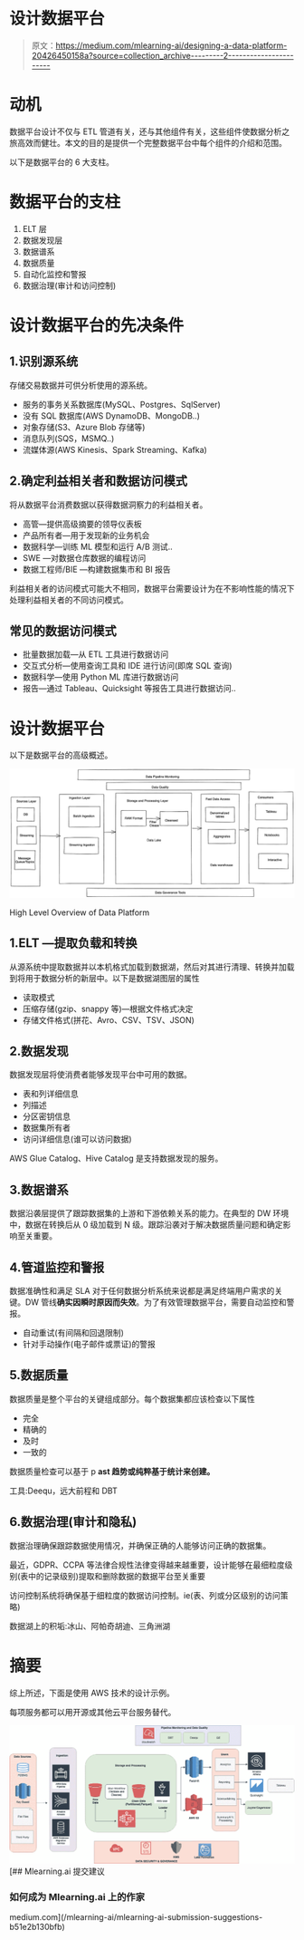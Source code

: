 # 设计数据平台

> 原文：<https://medium.com/mlearning-ai/designing-a-data-platform-20426450158a?source=collection_archive---------2----------------------->

# 动机

数据平台设计不仅与 ETL 管道有关，还与其他组件有关，这些组件使数据分析之旅高效而健壮。本文的目的是提供一个完整数据平台中每个组件的介绍和范围。

以下是数据平台的 6 大支柱。

# 数据平台的支柱

1.  ELT 层
2.  数据发现层
3.  数据谱系
4.  数据质量
5.  自动化监控和警报
6.  数据治理(审计和访问控制)

# 设计数据平台的先决条件

## 1.识别源系统

存储交易数据并可供分析使用的源系统。

*   服务的事务关系数据库(MySQL、Postgres、SqlServer)
*   没有 SQL 数据库(AWS DynamoDB、MongoDB..)
*   对象存储(S3、Azure Blob 存储等)
*   消息队列(SQS，MSMQ..)
*   流媒体源(AWS Kinesis、Spark Streaming、Kafka)

## 2.确定利益相关者和数据访问模式

将从数据平台消费数据以获得数据洞察力的利益相关者。

*   高管—提供高级摘要的领导仪表板
*   产品所有者—用于发现新的业务机会
*   数据科学—训练 ML 模型和运行 A/B 测试..
*   SWE —对数据仓库数据的编程访问
*   数据工程师/BIE —构建数据集市和 BI 报告

利益相关者的访问模式可能大不相同，数据平台需要设计为在不影响性能的情况下处理利益相关者的不同访问模式。

## 常见的数据访问模式

*   批量数据加载—从 ETL 工具进行数据访问
*   交互式分析—使用查询工具和 IDE 进行访问(即席 SQL 查询)
*   数据科学—使用 Python ML 库进行数据访问
*   报告—通过 Tableau、Quicksight 等报告工具进行数据访问..

# 设计数据平台

以下是数据平台的高级概述。

![](img/ce47933cf3711e0fbaf885289dc7450b.png)

High Level Overview of Data Platform

## 1.ELT —提取负载和转换

从源系统中提取数据并以本机格式加载到数据湖，然后对其进行清理、转换并加载到将用于数据分析的新层中。以下是数据湖图层的属性

*   读取模式
*   压缩存储(gzip、snappy 等)—根据文件格式决定
*   存储文件格式(拼花、Avro、CSV、TSV、JSON)

## 2.数据发现

数据发现层将使消费者能够发现平台中可用的数据。

*   表和列详细信息
*   列描述
*   分区密钥信息
*   数据集所有者
*   访问详细信息(谁可以访问数据)

AWS Glue Catalog、Hive Catalog 是支持数据发现的服务。

## 3.数据谱系

数据沿袭层提供了跟踪数据集的上游和下游依赖关系的能力。在典型的 DW 环境中，数据在转换后从 0 级加载到 N 级。跟踪沿袭对于解决数据质量问题和确定影响至关重要。

## 4.管道监控和警报

数据准确性和满足 SLA 对于任何数据分析系统来说都是满足终端用户需求的关键。DW 管线**确实因瞬时原因而失效**。为了有效管理数据平台，需要自动监控和警报。

*   自动重试(有间隔和回退限制)
*   针对手动操作(电子邮件或票证)的警报

## 5.数据质量

数据质量是整个平台的关键组成部分。每个数据集都应该检查以下属性

*   完全
*   精确的
*   及时
*   一致的

数据质量检查可以基于 p **ast 趋势或纯粹基于统计来创建。**

工具:Deequ，远大前程和 DBT

## 6.数据治理(审计和隐私)

数据治理确保跟踪数据使用情况，并确保正确的人能够访问正确的数据集。

最近，GDPR、CCPA 等法律合规性法律变得越来越重要，设计能够在最细粒度级别(表中的记录级别)提取和删除数据的数据平台至关重要

访问控制系统将确保基于细粒度的数据访问控制。ie(表、列或分区级别的访问策略)

数据湖上的积垢:冰山、阿帕奇胡迪、三角洲湖

# 摘要

综上所述，下面是使用 AWS 技术的设计示例。

每项服务都可以用开源或其他云平台服务替代。

![](img/db2c8ddf3ec0738608453b684ef2da28.png)[](/mlearning-ai/mlearning-ai-submission-suggestions-b51e2b130bfb) [## Mlearning.ai 提交建议

### 如何成为 Mlearning.ai 上的作家

medium.com](/mlearning-ai/mlearning-ai-submission-suggestions-b51e2b130bfb)